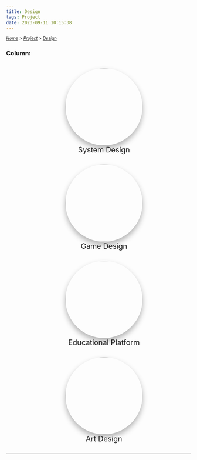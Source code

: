 ```yaml
---
title: Design
tags: Project
date: 2023-09-11 10:15:38
---
```


*<small>[Home](/Home/index.html) > [Project](/tags/Project/index.html) > [Design](/2023/09/11/Project/Design/Design/index.html)</small>*

<style>
    .menu-item {
        display: inline-block; /* Ensure elements are horizontally aligned */
        margin-right: 20px;
        position: relative;
        padding: 5px;
        color: grey;
        text-decoration: none;
        font-size: 90%; /* Reduce font size */
    }
    .menu-item:hover {
        font-weight: bold;
        color: grey !important;
    }
    .menu-item::before {
        content: counter(item) " ";
        counter-increment: item;
        border: 1px solid black;
        background-color: transparent;
        border-radius: 50%;
        width: 20px;
        height: 20px;
        display: inline-block;
        text-align: center;
        line-height: 20px;
        margin-right: 1px;
        color: grey;
    }
    .menu-list {
        list-style: none; 
        counter-reset: item;
        padding: 0; /* Remove default padding */
    }
    .menu-list div {
        white-space: nowrap; /* Prevent wrapping of list items */
    }
    figcaption:hover {
    transform: scale(1.3);
    font-weight: bold;
    }
     .image-shake:hover {
        transform: translateX(-2px); /* Adjust the amount of movement as needed */
        animation: shake 1s ease infinite; /* Apply a simple shake animation */
    }

    @keyframes shake {
        0% { transform: translateX(-2px); }
        25% { transform: translateX(2px); }
        50% { transform: translateX(-2px); }
        75% { transform: translateX(2px); }
        100% { transform: translateX(-2px); }
    }
    
</style>


### Column:
<div style="text-align: center;">
  <figure class="image-shake" style="display: inline-block; margin-right: 10px;">
      <img src="https://s2.loli.net/2024/01/05/R21fK6jxM5L97Ba.png" style="border-radius: 50%; width: 210px; height: 210px; object-fit: cover; box-shadow: 0 8px 15px rgba(0,0,0,0.3);" />
      <figcaption style="text-align: center; font-size: 20px; transition: transform 0.3s, font-weight 0.3s;">
          <a href="/2023/09/11/Project/Design/System-Design/index.html" style="color: inherit; text-decoration: none;">System Design</a>
      </figcaption>
  </figure>
  <figure class="image-shake" style="display: inline-block; margin-right: 10px;">
    <img src="https://s2.loli.net/2024/01/05/iTgFthBM7dlORoD.png" style="border-radius: 50%; width: 210px; height: 210px; object-fit: cover; box-shadow: 0 8px 15px rgba(0,0,0,0.3);" />
    <figcaption style="text-align: center; font-size: 20px; transition: transform 0.3s, font-weight 0.3s;">
      <a href="/2023/09/11/Project/Design/Game-Design/index.html" style="color: inherit; text-decoration: none;">Game Design</a>
    </figcaption>
  </figure>
  <figure class="image-shake" style="display: inline-block; margin-right: 10px;">
    <img src="https://s2.loli.net/2024/01/05/AYbfuXmCcrgIsBT.png" style="border-radius: 50%; width: 210px; height: 210px; object-fit: cover; box-shadow: 0 8px 15px rgba(0,0,0,0.3);" />
    <figcaption style="text-align: center; font-size: 20px; transition: transform 0.3s, font-weight 0.3s;">
      <a href="/2023/09/11/Project/Design/Educational-Platform/index.html" style="color: inherit; text-decoration: none;">Educational Platform</a>
    </figcaption>
  </figure>
  <figure class="image-shake" style="display: inline-block; margin-right: 10px;">
    <img src="https://s2.loli.net/2024/01/05/LRuwUh9Fcjode7s.png" style="border-radius: 50%; width: 210px; height: 210px; object-fit: cover; box-shadow: 0 8px 15px rgba(0,0,0,0.3);" />
    <figcaption style="text-align: center; font-size: 20px; transition: transform 0.3s, font-weight 0.3s;">
      <a href="/2023/09/11/Project/Design/Art-Design/index.html" style="color: inherit; text-decoration: none;">Art Design</a>
    </figcaption>
  </figure>
</div>

---
